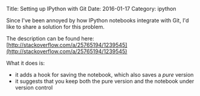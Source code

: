 Title: Setting up IPython with Git
Date: 2016-01-17
Category: ipython

Since I've been annoyed by how IPython notebooks integrate with Git, I'd like
to share a solution for this problem.

The description can be found here: [http://stackoverflow.com/a/25765194/1239545](http://stackoverflow.com/a/25765194/1239545)

What it does is:

*  it adds a hook for saving the notebook, which also saves a _pure_ version
*  it suggests that you keep both the pure version and the notebook under version control
